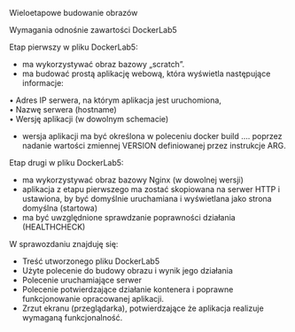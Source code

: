 Wieloetapowe budowanie obrazów

Wymagania odnośnie zawartości DockerLab5

Etap pierwszy w pliku DockerLab5: 
- ma wykorzystywać obraz bazowy „scratch”.
- ma budować prostą aplikację webową, która wyświetla następujące informacje:

• Adres IP serwera, na którym aplikacja jest uruchomiona,   
• Nazwę serwera (hostname)  
• Wersję aplikacji (w dowolnym schemacie) 

- wersja aplikacji ma być określona w poleceniu docker build …. poprzez nadanie wartości zmiennej VERSION definiowanej przez instrukcje ARG.

Etap drugi w pliku DockerLab5:   
- ma wykorzystywać obraz bazowy Nginx (w dowolnej wersji)
- aplikacja z etapu pierwszego ma zostać skopiowana na serwer HTTP i ustawiona, by być domyślnie uruchamiana i wyświetlana  jako strona domyślna (startowa)
- ma być uwzględnione sprawdzanie poprawności działania (HEALTHCHECK)

W sprawozdaniu znajduję się:
- Treść utworzonego pliku DockerLab5  
- Użyte polecenie do budowy obrazu i wynik jego działania
- Polecenie uruchamiające serwer
- Polecenie potwierdzające działanie kontenera i poprawne funkcjonowanie opracowanej aplikacji.
- Zrzut ekranu (przeglądarka), potwierdzające że aplikacja realizuje 
wymaganą funkcjonalność.
